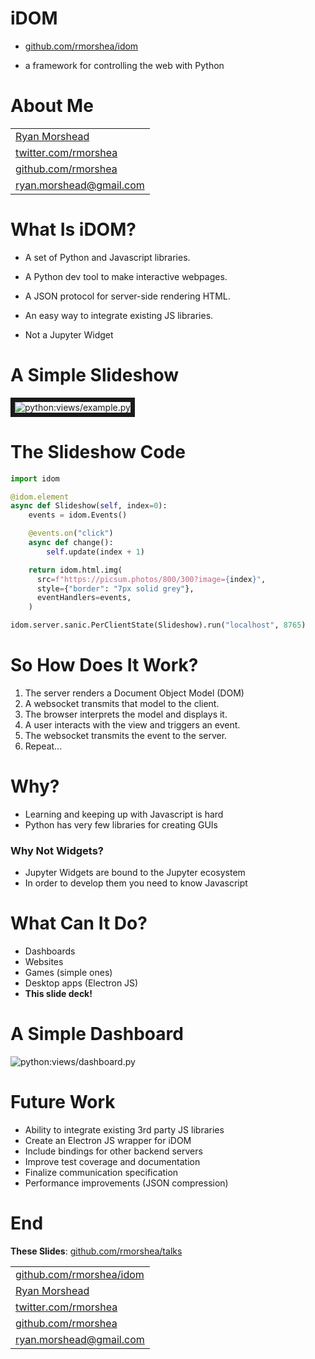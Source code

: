 <div alt="python:views/header.py"/>

# iDOM

- <a href="https://github.com/rmorshea/idom">
  <i class="fas fa-code-branch"></i>
  github.com/rmorshea/idom
</a>

- a framework for controlling the web with Python


<div alt="python:views/logo.py"/>


# About Me

<table>
  <tr>
    <td>
      <a href="https://rmorshea.github.io">
        <i class="fas fa-user"></i>
        Ryan Morshead
      </a>
    </td>
  </tr>
  <tr>
    <td>
      <a href="https://twitter.com/rmorshea">
        <i class="fab fa-twitter-square"></i>
        twitter.com/rmorshea
      </a>
    </td>
  </tr>
  <tr>
    <td>
      <a href="https://github.com/rmorshea">
        <i class="fab fa-github-square"></i>
        github.com/rmorshea
      </a>
    </td>
  </tr>
  <tr>
    <td>
      <a href="mailto:ryan.morshead@gmail.com">
        <i class="fas fa-envelope"></i>
        ryan.morshead@gmail.com
      </a>
    </td>
  </tr>
</table>


# What Is iDOM?

- A set of Python and Javascript libraries.

- A Python dev tool to make interactive webpages.

- A JSON protocol for server-side rendering HTML.

- An easy way to integrate existing JS libraries.

- Not a Jupyter Widget


# A Simple Slideshow

<img src="https://picsum.photos/800/300" border="7" alt="python:views/example.py"/>


# The Slideshow Code

```python
import idom

@idom.element
async def Slideshow(self, index=0):
    events = idom.Events()

    @events.on("click")
    async def change():
        self.update(index + 1)

    return idom.html.img(
      src=f"https://picsum.photos/800/300?image={index}",
      style={"border": "7px solid grey"},
      eventHandlers=events,
    )

idom.server.sanic.PerClientState(Slideshow).run("localhost", 8765)
```


# So How Does It Work?

1. The server renders a Document Object Model (DOM)
2. A websocket transmits that model to the client.
3. The browser interprets the model and displays it.
4. A user interacts with the view and triggers an event.
5. The websocket transmits the event to the server.
6. Repeat...


# Why?

- Learning and keeping up with Javascript is hard
- Python has very few libraries for creating GUIs

### Why Not Widgets?

- Jupyter Widgets are bound to the Jupyter ecosystem
- In order to develop them you need to know Javascript


# What Can It Do?

- Dashboards
- Websites
- Games (simple ones)
- Desktop apps (Electron JS)
- **This slide deck!**


# A Simple Dashboard

<img
  src="https://github.com/rmorshea/talks/raw/master/idom/2019/static/dashboard.gif"
  alt="python:views/dashboard.py"
/>


# Future Work

- Ability to integrate existing 3rd party JS libraries
- Create an Electron JS wrapper for iDOM
- Include bindings for other backend servers
- Improve test coverage and documentation
- Finalize communication specification
- Performance improvements (JSON compression)


# End

**These Slides**:
<a href="https://github.com/rmorshea/talks/tree/master/idom/2019-06-Paris">
  <i class="fas fa-file-powerpoint"></i>
  github.com/rmorshea/talks
</a>

<table>
  <tr>
    <td>
      <a href="https://github.com/rmorshea/idom">
        <i class="fas fa-code-branch"></i>
        github.com/rmorshea/idom
      </a>
    </td>
  </tr>
  <tr>
    <td>
      <a href="https://rmorshea.github.io">
        <i class="fas fa-user"></i>
        Ryan Morshead
      </a>
    </td>
  </tr>
  <tr>
    <td>
      <a href="https://twitter.com/rmorshea">
        <i class="fab fa-twitter-square"></i>
        twitter.com/rmorshea
      </a>
    </td>
  </tr>
  <tr>
    <td>
      <a href="https://github.com/rmorshea">
        <i class="fab fa-github-square"></i>
        github.com/rmorshea
      </a>
    </td>
  </tr>
  <tr>
    <td>
      <a href="mailto:ryan.morshead@gmail.com">
        <i class="fas fa-envelope"></i>
        ryan.morshead@gmail.com
      </a>
    </td>
  </tr>
</table>
